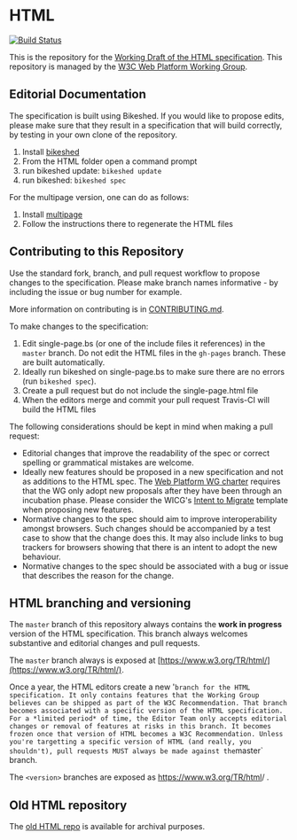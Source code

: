 # HTML

[![Build Status](https://travis-ci.org/w3c/html.svg?branch=master)](https://travis-ci.org/w3c/html)

This is the repository for the [Working Draft of the HTML specification](https://w3c.github.io/html/). This repository is managed by the [W3C Web Platform Working Group](https://www.w3.org/WebPlatform/WG/).

## Editorial Documentation

The specification is built using Bikeshed. If you would like to propose edits, please make sure that they result in a specification that will build correctly, by testing in your own clone of the repository.

1. Install [bikeshed](https://github.com/tabatkins/bikeshed)
2. From the HTML folder open a command prompt
3. run bikeshed update: `bikeshed update`
4. run bikeshed: `bikeshed spec`

For the multipage version, one can do as follows:

1. Install [multipage](https://github.com/adrianba/multipage)
2. Follow the instructions there to regenerate the HTML files

## Contributing to this Repository

Use the standard fork, branch, and pull request workflow to propose changes to the specification. Please make branch names informative - by including the issue or bug number for example.

More information on contributing is in [CONTRIBUTING.md](CONTRIBUTING.md).

To make changes to the specification:

1. Edit single-page.bs (or one of the include files it references) in the `master` branch. Do not edit the HTML files in the `gh-pages` branch. These are built automatically.
2. Ideally run bikeshed on single-page.bs to make sure there are no errors (run `bikeshed spec`).
3. Create a pull request but do not include the single-page.html file
4. When the editors merge and commit your pull request Travis-CI will build the HTML files

The following considerations should be kept in mind when making a pull request:

* Editorial changes that improve the readability of the spec or correct spelling or grammatical mistakes are welcome.
* Ideally new features should be proposed in a new specification and not as additions to the HTML spec. The [Web Platform WG charter](https://www.w3.org/2015/10/webplatform-charter.html#deliverables) requires that the WG only adopt new proposals after they have been through an incubation phase. Please consider the WICG's [Intent to Migrate](https://wicg.github.io/admin/intent-to-migrate.html) template when proposing new features.
* Normative changes to the spec should aim to improve interoperability amongst browsers. Such changes should be accompanied by a test case to show that the change does this. It may also include links to bug trackers for browsers showing that there is an intent to adopt the new behaviour.
* Normative changes to the spec should be associated with a bug or issue that describes the reason for the change.

## HTML branching and versioning

The `master` branch of this repository always contains the **work in progress** version of the HTML specification. This branch always welcomes substantive and editorial changes and pull requests.

The `master` branch always is exposed at [https://www.w3.org/TR/html/](https://www.w3.org/TR/html/).

Once a year, the HTML editors create a new '<version>` branch for the HTML specification. It only contains features that the Working Group believes can be shipped as part of the W3C Recommendation. That branch becomes associated with a specific version of the HTML specification. For a *limited period* of time, the Editor Team only accepts editorial changes or removal of features at risks in this branch. It becomes frozen once that version of HTML becomes a W3C Recommendation. Unless you're targetting a specific version of HTML (and really, you shouldn't), pull requests MUST always be made against the `master` branch.

The `<version>` branches are exposed as https://www.w3.org/TR/html<version>/ .

## Old HTML repository

The [old HTML repo](https://github.com/w3c/html-old) is available for archival purposes.
